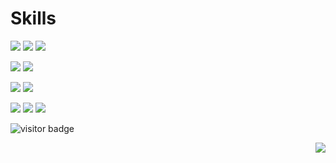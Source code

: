 
# Skills


<p float="left">
<img src="https://img.shields.io/badge/HTML5-E34F26?style=for-the-badge&logo=html5&logoColor=white"  />
<img src="https://img.shields.io/badge/CSS3-1572B6?style=for-the-badge&logo=css3&logoColor=white" />
<img src="https://img.shields.io/badge/JavaScript-323330?style=for-the-badge&logo=javascript&logoColor=F7DF1E" />
</p>
<p float="left">
<img src="https://img.shields.io/badge/Tailwind_CSS-38B2AC?style=for-the-badge&logo=tailwind-css&logoColor=white" />
<img src="https://img.shields.io/badge/Vue.js-35495E?style=for-the-badge&logo=vuedotjs&logoColor=4FC08D" />
</p>
<p float="left">
<img src="https://img.shields.io/badge/MySQL-00000F?style=for-the-badge&logo=mysql&logoColor=white" />
<img src="https://img.shields.io/badge/SQLite-07405E?style=for-the-badge&logo=sqlite&logoColor=white" />
</p>
<p float="left">
<img src="https://img.shields.io/badge/C%2B%2B-00599C?style=for-the-badge&logo=c%2B%2B&logoColor=white" />
<img src="https://img.shields.io/badge/Node.js-339933?style=for-the-badge&logo=nodedotjs&logoColor=white" />
<img src="https://img.shields.io/badge/QT-339933?style=for-the-badge&logo=QT&logoColor=white" />
</p>
<p align="right">

![visitor badge](https://visitor-badge.glitch.me/badge?page_id=Bishwodahal.visitor-badge)

</p>


<p align="right">
<a href="https://www.youtube.com/watch?v=dQw4w9WgXcQ">
<img src="https://img.shields.io/badge/-Are%20you%20a%20Nerd%3F-blue"/>
</a>
</p>

